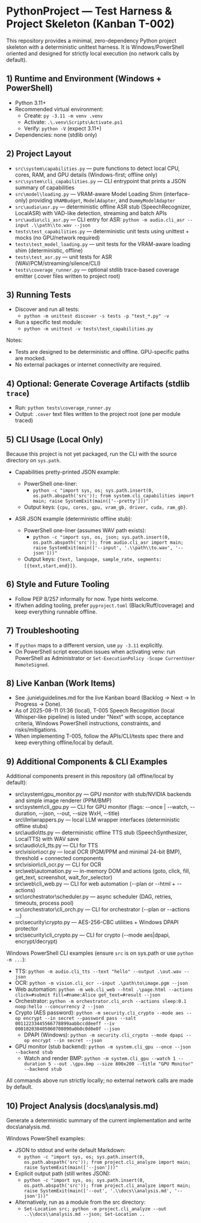 # PythonProject — Test Harness & Project Skeleton (Kanban T-002)

This repository provides a minimal, zero-dependency Python project skeleton with a deterministic unittest harness. It is Windows/PowerShell oriented and designed for strictly local execution (no network calls by default).

## 1) Runtime and Environment (Windows + PowerShell)
- Python 3.11+
- Recommended virtual environment:
  - Create: `py -3.11 -m venv .venv`
  - Activate: `.\.venv\Scripts\Activate.ps1`
  - Verify: `python -V` (expect 3.11+)
- Dependencies: none (stdlib only)

## 2) Project Layout
- `src\system\capabilities.py` — pure functions to detect local CPU, cores, RAM, and GPU details (Windows-first; offline only)
- `src\system\cli_capabilities.py` — CLI entrypoint that prints a JSON summary of capabilities
- `src\model\loading.py` — VRAM-aware Model Loading Shim (interface-only) providing `VRAMBudget`, `ModelAdapter`, and `DummyModelAdapter`
- `src\audio\asr.py` — deterministic offline ASR stub (SpeechRecognizer, LocalASR) with VAD-like detection, streaming and batch APIs
- `src\audio\cli_asr.py` — CLI entry for ASR: `python -m audio.cli_asr --input .\\path\\to.wav --json`
- `tests\test_capabilities.py` — deterministic unit tests using unittest + mocks (no GPU/network required)
- `tests\test_model_loading.py` — unit tests for the VRAM-aware loading shim (deterministic, offline)
- `tests\test_asr.py` — unit tests for ASR (WAV/PCM/streaming/silence/CLI)
- `tests\coverage_runner.py` — optional stdlib trace-based coverage emitter (.cover files written to project root)

## 3) Running Tests
- Discover and run all tests:
  - `python -m unittest discover -s tests -p "test_*.py" -v`
- Run a specific test module:
  - `python -m unittest -v tests\test_capabilities.py`

Notes:
- Tests are designed to be deterministic and offline. GPU-specific paths are mocked.
- No external packages or internet connectivity are required.

## 4) Optional: Generate Coverage Artifacts (stdlib `trace`)
- Run: `python tests\coverage_runner.py`
- Output: `.cover` text files written to the project root (one per module traced)

## 5) CLI Usage (Local Only)
Because this project is not yet packaged, run the CLI with the source directory on `sys.path`.

- Capabilities pretty-printed JSON example:
  - PowerShell one-liner:
    - `python -c "import sys, os; sys.path.insert(0, os.path.abspath('src')); from system.cli_capabilities import main; raise SystemExit(main(['--pretty']))"`
  - Output keys: `{cpu, cores, gpu, vram_gb, driver, cuda, ram_gb}`.

- ASR JSON example (deterministic offline stub):
  - PowerShell one-liner (assumes WAV path exists):
    - `python -c "import sys, os, json; sys.path.insert(0, os.path.abspath('src')); from audio.cli_asr import main; raise SystemExit(main(['--input', '.\\path\\to.wav', '--json']))"`
  - Output keys: `{text, language, sample_rate, segments:[{text,start,end}]}`.

## 6) Style and Future Tooling
- Follow PEP 8/257 informally for now. Type hints welcome.
- If/when adding tooling, prefer `pyproject.toml` (Black/Ruff/coverage) and keep everything runnable offline.

## 7) Troubleshooting
- If `python` maps to a different version, use `py -3.11` explicitly.
- On PowerShell script execution issues when activating venv: run PowerShell as Administrator or
  `Set-ExecutionPolicy -Scope CurrentUser RemoteSigned`.

## 8) Live Kanban (Work Items)
- See .junie\guidelines.md for the live Kanban board (Backlog → Next → In Progress → Done).
- As of 2025-08-11 01:36 (local), T-005 Speech Recognition (local Whisper-like pipeline) is listed under "Next" with scope, acceptance criteria, Windows PowerShell instructions, constraints, and risks/mitigations.
- When implementing T-005, follow the APIs/CLI/tests spec there and keep everything offline/local by default.


## 9) Additional Components & CLI Examples

Additional components present in this repository (all offline/local by default):
- src\system\gpu_monitor.py — GPU monitor with stub/NVIDIA backends and simple image renderer (PPM/BMP)
- src\system\cli_gpu.py — CLI for GPU monitor (flags: --once | --watch, --duration, --json, --out, --size WxH, --title)
- src\llm\wrappers.py — local LLM wrapper interfaces (deterministic offline stubs)
- src\audio\tts.py — deterministic offline TTS stub (SpeechSynthesizer, LocalTTS) with WAV save
- src\audio\cli_tts.py — CLI for TTS
- src\vision\ocr.py — local OCR (PGM/PPM and minimal 24-bit BMP), threshold + connected components
- src\vision\cli_ocr.py — CLI for OCR
- src\web\automation.py — in-memory DOM and actions (goto, click, fill, get_text, screenshot, wait_for_selector)
- src\web\cli_web.py — CLI for web automation (--plan or --html + --actions)
- src\orchestrator\scheduler.py — async scheduler (DAG, retries, timeouts, process pool)
- src\orchestrator\cli_orch.py — CLI for orchestrator (--plan or --actions ...)
- src\security\crypto.py — AES-256-CBC utilities + Windows DPAPI protector
- src\security\cli_crypto.py — CLI for crypto (--mode aes|dpapi, encrypt/decrypt)

Windows PowerShell CLI examples (ensure `src` is on sys.path or use `python -m ...`):
- TTS: `python -m audio.cli_tts --text "hello" --output .\out.wav --json`
- OCR: `python -m vision.cli_ocr --input .\path\to\image.pgm --json`
- Web automation: `python -m web.cli_web --html .\page.html --actions click=#submit fill=#name:Alice get_text=#result --json`
- Orchestrator: `python -m orchestrator.cli_orch --actions sleep:0.1 noop:hello --concurrency 2 --json`
- Crypto (AES password): `python -m security.cli_crypto --mode aes --op encrypt --in secret --password pass --salt 00112233445566778899aabbccddeeff --iv 000102030405060708090a0b0c0d0e0f --json`
  - DPAPI (Windows): `python -m security.cli_crypto --mode dpapi --op encrypt --in secret --json`
- GPU monitor (stub backend): `python -m system.cli_gpu --once --json --backend stub`
  - Watch and render BMP: `python -m system.cli_gpu --watch 1 --duration 5 --out .\gpu.bmp --size 800x200 --title "GPU Monitor" --backend stub`

All commands above run strictly locally; no external network calls are made by default.

## 10) Project Analysis (docs\analysis.md)
Generate a deterministic summary of the current implementation and write docs\analysis.md.

Windows PowerShell examples:
- JSON to stdout and write default Markdown:
  - `python -c "import sys, os; sys.path.insert(0, os.path.abspath('src')); from project.cli_analyze import main; raise SystemExit(main(['--json']))"`
- Explicit output path (still writes JSON):
  - `python -c "import sys, os; sys.path.insert(0, os.path.abspath('src')); from project.cli_analyze import main; raise SystemExit(main(['--out', '.\\docs\\analysis.md', '--json']))"`
- Alternatively, run as a module from the src directory:
  - `Set-Location src; python -m project.cli_analyze --out ..\\docs\\analysis.md --json; Set-Location ..`